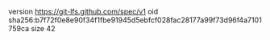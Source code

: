version https://git-lfs.github.com/spec/v1
oid sha256:b7f72f0e8e90f34f1fbe91945d5ebfcf028fac28177a99f73d96f4a7101759ca
size 42
